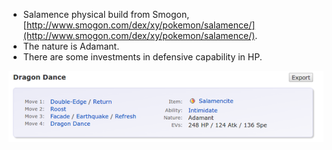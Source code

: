 * Salamence physical build from Smogon, [http://www.smogon.com/dex/xy/pokemon/salamence/](http://www.smogon.com/dex/xy/pokemon/salamence/).
* The nature is Adamant.
* There are some investments in defensive capability in HP.

![./20161119-2142-cet-generation-6-salamence-physical-build-1-1.png](./20161119-2142-cet-generation-6-salamence-physical-build-1-1.png)